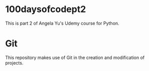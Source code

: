 # 100daysofcodept2
This is part 2 of Angela Yu's Udemy course for Python.

# Git
This repository makes use of Git in the creation and modification of projects. 
